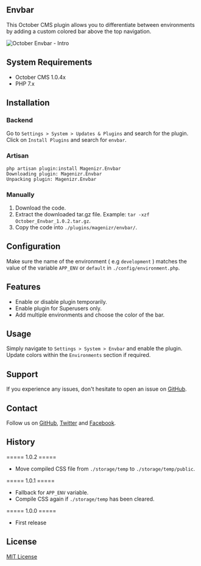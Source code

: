 ## Envbar
This October CMS plugin allows you to differentiate between environments by adding a custom colored bar above the top navigation.

![October Envbar - Intro](https://images2.imgbox.com/69/cf/EhSjgnjn_o.gif)

## System Requirements
- October CMS 1.0.4x
- PHP 7.x

## Installation
### Backend

Go to `Settings > System > Updates & Plugins` and search for the plugin. Click on `Install Plugins` and search for `envbar`.

### Artisan

```
php artisan plugin:install Magenizr.Envbar
Downloading plugin: Magenizr.Envbar
Unpacking plugin: Magenizr.Envbar
```

### Manually
1. Download the code.
2. Extract the downloaded tar.gz file. Example: `tar -xzf October_Envbar_1.0.2.tar.gz`.
3. Copy the code into `./plugins/magenizr/envbar/`.

## Configuration
Make sure the name of the environment ( e.g `development` ) matches the value of the variable `APP_ENV` or `default` in `./config/environment.php`.

## Features
* Enable or disable plugin temporarily.
* Enable plugin for Superusers only.
* Add multiple environments and choose the color of the bar.

## Usage
Simply navigate to `Settings > System > Envbar` and enable the plugin. Update colors within the `Environments` section if required.

## Support
If you experience any issues, don't hesitate to open an issue on [GitHub](https://github.com/magenizr/October_Envbar/issues).

## Contact
Follow us on [GitHub](https://github.com/magenizr), [Twitter](https://twitter.com/magenizr) and [Facebook](https://www.facebook.com/magenizr).

## History
===== 1.0.2 =====
* Move compiled CSS file from `./storage/temp` to `./storage/temp/public`.

===== 1.0.1 =====
* Fallback for `APP_ENV` variable.
* Compile CSS again if `./storage/temp` has been cleared.

===== 1.0.0 =====
* First release

## License
[MIT License](http://www.opensource.org/licenses/mit-license.html)
